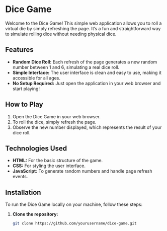 # Dice Game

Welcome to the Dice Game! This simple web application allows you to roll a virtual die by simply refreshing the page. It’s a fun and straightforward way to simulate rolling dice without needing physical dice.

## Features

- **Random Dice Roll:** Each refresh of the page generates a new random number between 1 and 6, simulating a real dice roll.
- **Simple Interface:** The user interface is clean and easy to use, making it accessible for all ages.
- **No Setup Required:** Just open the application in your web browser and start playing!

## How to Play

1. Open the Dice Game in your web browser.
2. To roll the dice, simply refresh the page.
3. Observe the new number displayed, which represents the result of your dice roll.

## Technologies Used

- **HTML:** For the basic structure of the game.
- **CSS:** For styling the user interface.
- **JavaScript:** To generate random numbers and handle page refresh events.

## Installation

To run the Dice Game locally on your machine, follow these steps:

1. **Clone the repository:**

   ```bash
   git clone https://github.com/yourusername/dice-game.git

